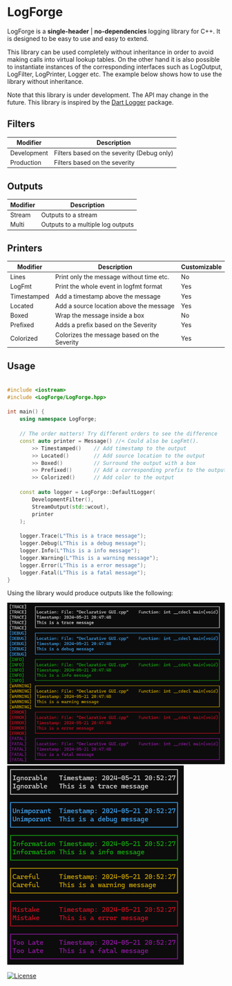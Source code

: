 # LogForge

LogForge is a **single-header** | **no-dependencies** logging library for C++.
It is designed to be easy to use and easy to extend.

This library can be used completely without inheritance in order to avoid making calls into virtual lookup tables. On the other hand it is also possible to instantiate instances of the corresponding interfaces such as LogOutput, LogFilter, LogPrinter, Logger etc. The example below shows how to use the library without inheritance.

Note that this library is under development. The API may change in the future.
This library is inspired by the [Dart Logger](https://pub.dev/packages/logger) package.

## Filters

| Modifier		| Description                                   |
| ------------- | --------------------------------------------- |
| Development	| Filters based on the severity	(Debug only)	|
| Production	| Filters based on the severity					|

## Outputs

| Modifier		| Description						|
| ------------- | ---------------------------------	|
| Stream		| Outputs to a stream				|
| Multi			| Outputs to a multiple log outputs	|

## Printers

| Modifier		| Description                                   | Customizable  |
| ------------- | --------------------------------------------- | ------------- |
| Lines			| Print only the message without time etc.		| No			|
| LogFmt		| Print the whole event in logfmt format		| Yes			|
| Timestamped	| Add a timestamp above the message				| Yes			|
| Located		| Add a source location above the message		| Yes			|
| Boxed			| Wrap the message inside a box					| No			|	
| Prefixed		| Adds a prefix based on the Severity			| Yes			|
| Colorized		| Colorizes the message based on the Severity	| Yes			|

## Usage

```cpp

#include <iostream>
#include <LogForge/LogForge.hpp>

int main() {
	using namespace LogForge;

	// The order matters! Try different orders to see the difference
	const auto printer = Message() //< Could also be LogFmt().
		>> Timestamped()    // Add timestamp to the output
		>> Located()        // Add source location to the output
		>> Boxed()          // Surround the output with a box
		>> Prefixed()       // Add a corresponding prefix to the output
		>> Colorized()      // Add color to the output

	const auto logger = LogForge::DefaultLogger(
		DevelopmentFilter(),
		StreamOutput(std::wcout),
		printer
	);

	logger.Trace(L"This is a trace message");
	logger.Debug(L"This is a debug message");
	logger.Info(L"This is a info message");
	logger.Warning(L"This is a warning message");
	logger.Error(L"This is a error message");
	logger.Fatal(L"This is a fatal message");
}
```

Using the library would produce outputs like the following:

![Colorized Output](screenshots/Example_Output_1.png)
![Colorized Output](screenshots/Example_Output_0.png)

[![License](https://img.shields.io/badge/License-BSD_3--Clause-blue.svg)](https://opensource.org/licenses/BSD-3-Clause)
